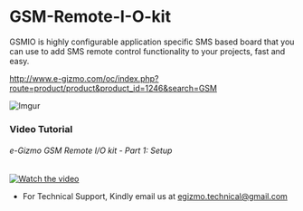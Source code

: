 # GSM-Remote-I-O-kit
GSMIO is highly configurable application specific SMS based board that you can use to add SMS remote control functionality to your projects, fast and easy.

http://www.e-gizmo.com/oc/index.php?route=product/product&product_id=1246&search=GSM

![Imgur](http://i.imgur.com/fK0KAkX.jpg)

### Video Tutorial

###### e-Gizmo GSM Remote I/O kit - Part 1: Setup

[![Watch the video](https://raw.github.com/GabLeRoux/WebMole/master/ressources/WebMole_Youtube_Video.png)](https://www.youtube.com/watch?v=39GEn8W94rg)


- For Technical Support, Kindly email us at egizmo.technical@gmail.com
